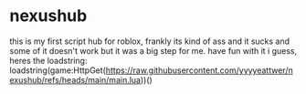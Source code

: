 # nexushub


this is my first script hub for roblox, frankly its kind of ass and it sucks and some of it doesn't work but it was a big step for me. have fun with it i guess, heres the loadstring: loadstring(game:HttpGet(https://raw.githubusercontent.com/yyyyeattwer/nexushub/refs/heads/main/main.lua))()
